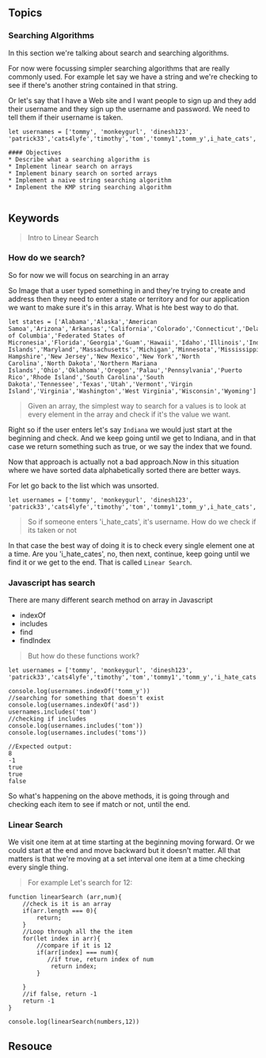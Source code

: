 ## Topics
### Searching Algorithms
In this section we're talking about search and searching algorithms.

For now were focussing simpler searching algorithms that are really commonly used. For example let say we have a string and we're checking to see if there's another string contained in that string.

Or let's say that I have a Web site and I want people to sign up and they add their username and they sign up the username and password. We need to tell them if their username is taken.

```
let usernames = ['tommy', 'monkeygurl', 'dinesh123', 'patrick33','cats4lyfe','timothy','tom','tommy1',tomm_y',i_hate_cats','pickle_luvr','pickle_hater','dog_guy','q','juan987']

#### Objectives
* Describe what a searching algorithm is
* Implement linear search on arrays
* Implement binary search on sorted arrays
* Implement a naive string searching algorithm
* Implement the KMP string searching algorithm


```
## Keywords
> Intro to Linear Search
### How do we search?
So for now we will focus on searching in an array

So Image that a user typed something in and they're trying to create and address then they need to enter a state or territory and for our application we want to make sure it's in this array. What is hte best way to do that.
```
let states = ['Alabama','Alaska','American Samoa','Arizona','Arkansas','California','Colorado','Connecticut','Delaware','District of Columbia','Federated States of Micronesia','Florida','Georgia','Guam','Hawaii','Idaho','Illinois','Indiana','Iowa','Kansas','Kentucky','Louisiana','Maine','Marshall Islands','Maryland','Massachusetts','Michigan','Minnesota','Mississippi','Missouri','Montana','Nebraska','Nevada','New Hampshire','New Jersey','New Mexico','New York','North Carolina','North Dakota','Northern Mariana Islands','Ohio','Oklahoma','Oregon','Palau','Pennsylvania','Puerto Rico','Rhode Island','South Carolina','South Dakota','Tennessee','Texas','Utah','Vermont','Virgin Island','Virginia','Washington','West Virginia','Wisconsin','Wyoming']
```

> Given an array, the simplest way to search for a values is to look at every element in the array and check if it's the value we want.

Right so if the user enters let's say `Indiana` we would just start at the beginning and check. And we keep going until we get to Indiana, and in that case we return something such as true, or we say the index that we found.

Now that approach is actually not a bad approach.Now in this situation where we have sorted data alphabetically sorted there are better ways.

For let go back to the list which was unsorted.
```
let usernames = ['tommy', 'monkeygurl', 'dinesh123', 'patrick33','cats4lyfe','timothy','tom','tommy1',tomm_y',i_hate_cats','pickle_luvr','pickle_hater','dog_guy','q','juan987'] 
```

> So if someone enters 'i_hate_cats', it's username. How do we check if its taken or not

In that case the best way of doing it is to check every single element one at a time. Are you 'i_hate_cates', no, then next, continue, keep going until we find it or we get to the end. That is called `Linear Search`.

### Javascript has search
There are many different search method on array in Javascript
* indexOf
* includes
* find
* findIndex

> But how do these functions work?

```
let usernames = ['tommy', 'monkeygurl', 'dinesh123', 'patrick33','cats4lyfe','timothy','tom','tommy1','tomm_y','i_hate_cats','pickle_luvr','pickle_hater','dog_guy','q','juan987']

console.log(usernames.indexOf('tomm_y'))
//searching for something that doesn't exist
console.log(usernames.indexOf('asd'))
usernames.includes('tom')
//checking if includes
console.log(usernames.includes('tom'))
console.log(usernames.includes('toms'))

//Expected output:
8
-1
true
true
false

```

So what's happening on the above methods, it is going through and checking each item to see if match or not, until the end.

### Linear Search 
We visit one item at at time starting at the beginning moving forward. Or we could start at the end and move backward but it doesn't matter. All that matters is that we're moving at a set interval one item at a time checking every single thing.

> For example
Let's search for 12:

```
function linearSearch (arr,num){
    //check is it is an array
    if(arr.length === 0){
        return;
    }
    //Loop through all the the item 
    for(let index in arr){
        //compare if it is 12
        if(arr[index] === num){
           //if true, return index of num
            return index;
        }

    }
    //if false, return -1
    return -1
}

console.log(linearSearch(numbers,12))

```


## Resouce